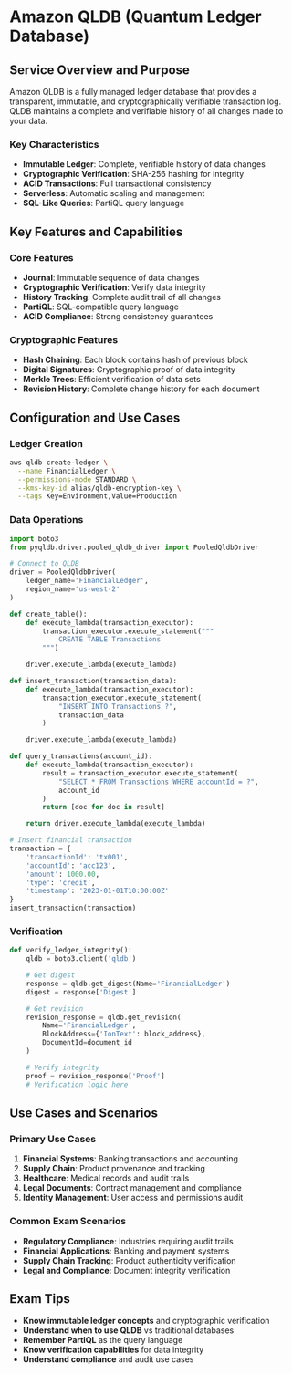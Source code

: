 # Amazon QLDB (Quantum Ledger Database)

## Service Overview and Purpose

Amazon QLDB is a fully managed ledger database that provides a transparent, immutable, and cryptographically verifiable transaction log. QLDB maintains a complete and verifiable history of all changes made to your data.

### Key Characteristics
- **Immutable Ledger**: Complete, verifiable history of data changes
- **Cryptographic Verification**: SHA-256 hashing for integrity
- **ACID Transactions**: Full transactional consistency
- **Serverless**: Automatic scaling and management
- **SQL-Like Queries**: PartiQL query language

## Key Features and Capabilities

### Core Features
- **Journal**: Immutable sequence of data changes
- **Cryptographic Verification**: Verify data integrity
- **History Tracking**: Complete audit trail of all changes
- **PartiQL**: SQL-compatible query language
- **ACID Compliance**: Strong consistency guarantees

### Cryptographic Features
- **Hash Chaining**: Each block contains hash of previous block
- **Digital Signatures**: Cryptographic proof of data integrity
- **Merkle Trees**: Efficient verification of data sets
- **Revision History**: Complete change history for each document

## Configuration and Use Cases

### Ledger Creation
```bash
aws qldb create-ledger \
  --name FinancialLedger \
  --permissions-mode STANDARD \
  --kms-key-id alias/qldb-encryption-key \
  --tags Key=Environment,Value=Production
```

### Data Operations
```python
import boto3
from pyqldb.driver.pooled_qldb_driver import PooledQldbDriver

# Connect to QLDB
driver = PooledQldbDriver(
    ledger_name='FinancialLedger',
    region_name='us-west-2'
)

def create_table():
    def execute_lambda(transaction_executor):
        transaction_executor.execute_statement("""
            CREATE TABLE Transactions
        """)

    driver.execute_lambda(execute_lambda)

def insert_transaction(transaction_data):
    def execute_lambda(transaction_executor):
        transaction_executor.execute_statement(
            "INSERT INTO Transactions ?",
            transaction_data
        )

    driver.execute_lambda(execute_lambda)

def query_transactions(account_id):
    def execute_lambda(transaction_executor):
        result = transaction_executor.execute_statement(
            "SELECT * FROM Transactions WHERE accountId = ?",
            account_id
        )
        return [doc for doc in result]

    return driver.execute_lambda(execute_lambda)

# Insert financial transaction
transaction = {
    'transactionId': 'tx001',
    'accountId': 'acc123',
    'amount': 1000.00,
    'type': 'credit',
    'timestamp': '2023-01-01T10:00:00Z'
}
insert_transaction(transaction)
```

### Verification
```python
def verify_ledger_integrity():
    qldb = boto3.client('qldb')

    # Get digest
    response = qldb.get_digest(Name='FinancialLedger')
    digest = response['Digest']

    # Get revision
    revision_response = qldb.get_revision(
        Name='FinancialLedger',
        BlockAddress={'IonText': block_address},
        DocumentId=document_id
    )

    # Verify integrity
    proof = revision_response['Proof']
    # Verification logic here
```

## Use Cases and Scenarios

### Primary Use Cases
1. **Financial Systems**: Banking transactions and accounting
2. **Supply Chain**: Product provenance and tracking
3. **Healthcare**: Medical records and audit trails
4. **Legal Documents**: Contract management and compliance
5. **Identity Management**: User access and permissions audit

### Common Exam Scenarios
- **Regulatory Compliance**: Industries requiring audit trails
- **Financial Applications**: Banking and payment systems
- **Supply Chain Tracking**: Product authenticity verification
- **Legal and Compliance**: Document integrity verification

## Exam Tips
- **Know immutable ledger concepts** and cryptographic verification
- **Understand when to use QLDB** vs traditional databases
- **Remember PartiQL** as the query language
- **Know verification capabilities** for data integrity
- **Understand compliance** and audit use cases